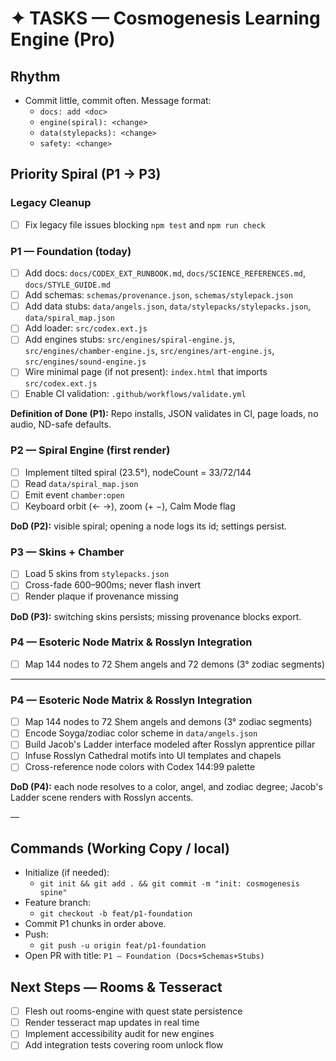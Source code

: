 # ✦ TASKS — Cosmogenesis Learning Engine (Pro)

## Rhythm
- Commit little, commit often. Message format:
  - `docs: add <doc>`
  - `engine(spiral): <change>`
  - `data(stylepacks): <change>`
  - `safety: <change>`

## Priority Spiral (P1 → P3)

### Legacy Cleanup
- [ ] Fix legacy file issues blocking `npm test` and `npm run check`

### P1 — Foundation (today)
- [ ] Add docs: `docs/CODEX_EXT_RUNBOOK.md`, `docs/SCIENCE_REFERENCES.md`, `docs/STYLE_GUIDE.md`
- [ ] Add schemas: `schemas/provenance.json`, `schemas/stylepack.json`
- [ ] Add data stubs: `data/angels.json`, `data/stylepacks/stylepacks.json`, `data/spiral_map.json`
- [ ] Add loader: `src/codex.ext.js`
- [ ] Add engines stubs: `src/engines/spiral-engine.js`, `src/engines/chamber-engine.js`, `src/engines/art-engine.js`, `src/engines/sound-engine.js`
- [ ] Wire minimal page (if not present): `index.html` that imports `src/codex.ext.js`
- [ ] Enable CI validation: `.github/workflows/validate.yml`

**Definition of Done (P1):** Repo installs, JSON validates in CI, page loads, no audio, ND-safe defaults.

### P2 — Spiral Engine (first render)
- [ ] Implement tilted spiral (23.5°), nodeCount = 33/72/144
- [ ] Read `data/spiral_map.json`
- [ ] Emit event `chamber:open`
- [ ] Keyboard orbit (← →), zoom (+ −), Calm Mode flag

**DoD (P2):** visible spiral; opening a node logs its id; settings persist.

### P3 — Skins + Chamber
- [ ] Load 5 skins from `stylepacks.json`
- [ ] Cross-fade 600–900ms; never flash invert
- [ ] Render plaque if provenance missing

**DoD (P3):** switching skins persists; missing provenance blocks export.

### P4 — Esoteric Node Matrix & Rosslyn Integration
- [ ] Map 144 nodes to 72 Shem angels and 72 demons (3° zodiac segments)
---
### P4 — Esoteric Node Matrix & Rosslyn Integration
- [ ] Map 144 nodes to 72 Shem angels and demons (3° zodiac segments)
- [ ] Encode Soyga/zodiac color scheme in `data/angels.json`
- [ ] Build Jacob's Ladder interface modeled after Rosslyn apprentice pillar
- [ ] Infuse Rosslyn Cathedral motifs into UI templates and chapels
- [ ] Cross-reference node colors with Codex 144:99 palette

**DoD (P4):** each node resolves to a color, angel, and zodiac degree; Jacob's Ladder scene renders with Rosslyn accents.

—

## Commands (Working Copy / local)
- Initialize (if needed):
  - `git init && git add . && git commit -m "init: cosmogenesis spine"`
- Feature branch:
  - `git checkout -b feat/p1-foundation`
- Commit P1 chunks in order above.
- Push:
  - `git push -u origin feat/p1-foundation`
- Open PR with title: `P1 — Foundation (Docs+Schemas+Stubs)`

## Next Steps — Rooms & Tesseract
- [ ] Flesh out rooms-engine with quest state persistence
- [ ] Render tesseract map updates in real time
- [ ] Implement accessibility audit for new engines
- [ ] Add integration tests covering room unlock flow
